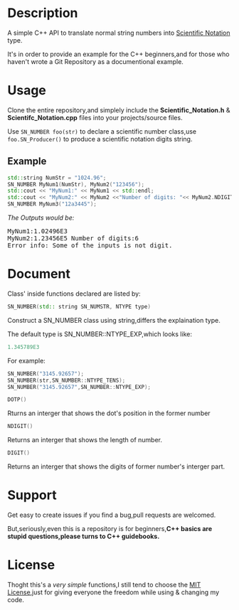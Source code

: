 # Description
A simple C++ API to translate normal string numbers into [Scientific Notation](https://www.wikipedia.org/wiki/Scientific_notation) type.

It's in order to provide an example for the C++ beginners,and for those who haven't wrote a Git Repository as a documentional example.

# Usage

Clone the entire repository,and simplely include the **Scientific_Notation.h** & **Scientifc_Notation.cpp** files into your projects/source files.

Use `SN_NUMBER foo(str)` to declare a scientific number class,use `foo.SN_Producer()` to produce a
scientific notation digits string.

## Example
```cpp
std::string NumStr = "1024.96";
SN_NUMBER MyNum1(NumStr), MyNum2("123456");
std::cout << "MyNum1:" << MyNum1 << std::endl;
std::cout << "MyNum2:" << MyNum2 <<"Number of digits: "<< MyNum2.NDIGIT() << std::endl;
SN_NUMBER MyNum3("12a3445");
```

*The Outputs would be:*
 <pre>
MyNum1:1.02496E3
MyNum2:1.23456E5 Number of digits:6
Error info: Some of the inputs is not digit.
</pre>



# Document
Class' inside functions declared are listed by:
```cpp
SN_NUMBER(std:: string SN_NUMSTR, NTYPE type)
```
Construct a SN_NUMBER class using string,differs the explaination type.

The default type is SN_NUMBER::NTYPE_EXP,which looks like:
```js
1.345789E3
```

For example:
```cpp
SN_NUMBER("3145.92657");
SN_NUMBER(str,SN_NUMBER::NTYPE_TENS);
SN_NUMBER("3145.92657",SN_NUMBER::NTYPE_EXP);
```
  



```cpp
DOTP()
```

Rturns an interger that shows the dot's position in the former number
```cpp
NDIGIT()
```

Returns an interger that shows the length of number.

```cpp
DIGIT()
```
Returns an interger that shows the digits of former number's interger part.
# Support
Get easy to create issues if you find a bug,pull requests are welcomed.

But,seriously,even this is a repository is for beginners,**C++ basics are stupid questions,please turns to C++ guidebooks.**

# License
Thoght this's a *very simple* functions,I still tend to choose the [MIT License](./LICENSE),just for giving everyone the freedom while using & changing my code.


